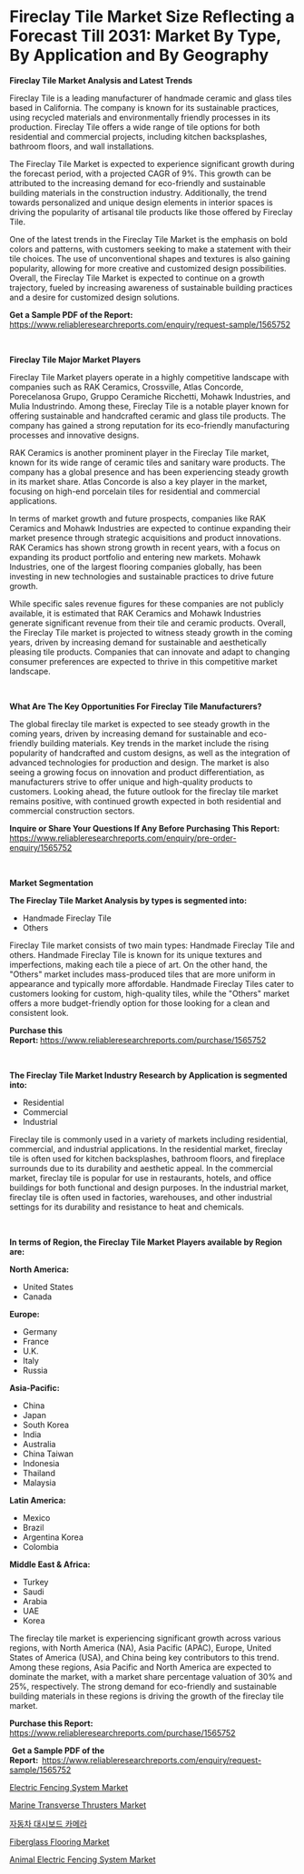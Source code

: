 <p><h1>Fireclay Tile Market Size Reflecting a Forecast Till 2031: Market By Type, By Application and By Geography</h1></p><p><strong>Fireclay Tile Market Analysis and Latest Trends</strong></p>
<p><p>Fireclay Tile is a leading manufacturer of handmade ceramic and glass tiles based in California. The company is known for its sustainable practices, using recycled materials and environmentally friendly processes in its production. Fireclay Tile offers a wide range of tile options for both residential and commercial projects, including kitchen backsplashes, bathroom floors, and wall installations.</p><p>The Fireclay Tile Market is expected to experience significant growth during the forecast period, with a projected CAGR of 9%. This growth can be attributed to the increasing demand for eco-friendly and sustainable building materials in the construction industry. Additionally, the trend towards personalized and unique design elements in interior spaces is driving the popularity of artisanal tile products like those offered by Fireclay Tile.</p><p>One of the latest trends in the Fireclay Tile Market is the emphasis on bold colors and patterns, with customers seeking to make a statement with their tile choices. The use of unconventional shapes and textures is also gaining popularity, allowing for more creative and customized design possibilities. Overall, the Fireclay Tile Market is expected to continue on a growth trajectory, fueled by increasing awareness of sustainable building practices and a desire for customized design solutions.</p></p>
<p><strong>Get a Sample PDF of the Report:&nbsp;</strong> <a href="https://www.reliableresearchreports.com/enquiry/request-sample/1565752">https://www.reliableresearchreports.com/enquiry/request-sample/1565752</a></p>
<p>&nbsp;</p>
<p><strong>Fireclay Tile Major Market Players</strong></p>
<p><p>Fireclay Tile Market players operate in a highly competitive landscape with companies such as RAK Ceramics, Crossville, Atlas Concorde, Porecelanosa Grupo, Gruppo Ceramiche Ricchetti, Mohawk Industries, and Mulia Industrindo. Among these, Fireclay Tile is a notable player known for offering sustainable and handcrafted ceramic and glass tile products. The company has gained a strong reputation for its eco-friendly manufacturing processes and innovative designs.</p><p>RAK Ceramics is another prominent player in the Fireclay Tile market, known for its wide range of ceramic tiles and sanitary ware products. The company has a global presence and has been experiencing steady growth in its market share. Atlas Concorde is also a key player in the market, focusing on high-end porcelain tiles for residential and commercial applications.</p><p>In terms of market growth and future prospects, companies like RAK Ceramics and Mohawk Industries are expected to continue expanding their market presence through strategic acquisitions and product innovations. RAK Ceramics has shown strong growth in recent years, with a focus on expanding its product portfolio and entering new markets. Mohawk Industries, one of the largest flooring companies globally, has been investing in new technologies and sustainable practices to drive future growth.</p><p>While specific sales revenue figures for these companies are not publicly available, it is estimated that RAK Ceramics and Mohawk Industries generate significant revenue from their tile and ceramic products. Overall, the Fireclay Tile market is projected to witness steady growth in the coming years, driven by increasing demand for sustainable and aesthetically pleasing tile products. Companies that can innovate and adapt to changing consumer preferences are expected to thrive in this competitive market landscape.</p></p>
<p>&nbsp;</p>
<p><strong>What Are The Key Opportunities For Fireclay Tile Manufacturers?</strong></p>
<p><p>The global fireclay tile market is expected to see steady growth in the coming years, driven by increasing demand for sustainable and eco-friendly building materials. Key trends in the market include the rising popularity of handcrafted and custom designs, as well as the integration of advanced technologies for production and design. The market is also seeing a growing focus on innovation and product differentiation, as manufacturers strive to offer unique and high-quality products to customers. Looking ahead, the future outlook for the fireclay tile market remains positive, with continued growth expected in both residential and commercial construction sectors.</p></p>
<p><strong>Inquire or Share Your Questions If Any Before Purchasing This Report:</strong> <a href="https://www.reliableresearchreports.com/enquiry/pre-order-enquiry/1565752">https://www.reliableresearchreports.com/enquiry/pre-order-enquiry/1565752</a></p>
<p>&nbsp;</p>
<p><strong>Market Segmentation</strong></p>
<p><strong>The Fireclay Tile Market Analysis by types is segmented into:</strong></p>
<p><ul><li>Handmade Fireclay Tile</li><li>Others</li></ul></p>
<p><p>Fireclay Tile market consists of two main types: Handmade Fireclay Tile and others. Handmade Fireclay Tile is known for its unique textures and imperfections, making each tile a piece of art. On the other hand, the "Others" market includes mass-produced tiles that are more uniform in appearance and typically more affordable. Handmade Fireclay Tiles cater to customers looking for custom, high-quality tiles, while the "Others" market offers a more budget-friendly option for those looking for a clean and consistent look.</p></p>
<p><strong>Purchase this Report:&nbsp;</strong><a href="https://www.reliableresearchreports.com/purchase/1565752">https://www.reliableresearchreports.com/purchase/1565752</a></p>
<p>&nbsp;</p>
<p><strong>The Fireclay Tile Market Industry Research by Application is segmented into:</strong></p>
<p><ul><li>Residential</li><li>Commercial</li><li>Industrial</li></ul></p>
<p><p>Fireclay tile is commonly used in a variety of markets including residential, commercial, and industrial applications. In the residential market, fireclay tile is often used for kitchen backsplashes, bathroom floors, and fireplace surrounds due to its durability and aesthetic appeal. In the commercial market, fireclay tile is popular for use in restaurants, hotels, and office buildings for both functional and design purposes. In the industrial market, fireclay tile is often used in factories, warehouses, and other industrial settings for its durability and resistance to heat and chemicals.</p></p>
<p>&nbsp;</p>
<p><strong>In terms of Region, the Fireclay Tile Market Players available by Region are:</strong></p>
<p>
    <p> <strong> North America: </strong>
        <ul>
            <li>United States</li>
            <li>Canada</li>
        </ul>
        </p> 
    <p> <strong> Europe: </strong>
        <ul>
            <li>Germany</li>
            <li>France</li>
            <li>U.K.</li>
            <li>Italy</li>
            <li>Russia</li>
        </ul>
        </p> 
    <p> <strong> Asia-Pacific: </strong>
        <ul>
            <li>China</li>
            <li>Japan</li>
            <li>South Korea</li>
            <li>India</li>
            <li>Australia</li>
            <li>China Taiwan</li>
            <li>Indonesia</li>
            <li>Thailand</li>
            <li>Malaysia</li>
        </ul>
        </p> 
    <p> <strong> Latin America: </strong>
        <ul>
            <li>Mexico</li>
            <li>Brazil</li>
            <li>Argentina Korea</li>
            <li>Colombia</li>
        </ul>
        </p> 
    <p> <strong> Middle East & Africa: </strong>
        <ul>
            <li>Turkey</li>
            <li>Saudi</li>
            <li>Arabia</li>
            <li>UAE</li>
            <li>Korea</li>
        </ul>
    </p>
    </p>
<p><p>The fireclay tile market is experiencing significant growth across various regions, with North America (NA), Asia Pacific (APAC), Europe, United States of America (USA), and China being key contributors to this trend. Among these regions, Asia Pacific and North America are expected to dominate the market, with a market share percentage valuation of 30% and 25%, respectively. The strong demand for eco-friendly and sustainable building materials in these regions is driving the growth of the fireclay tile market.</p></p>
<p><strong>Purchase this Report: </strong><a href="https://www.reliableresearchreports.com/purchase/1565752">https://www.reliableresearchreports.com/purchase/1565752</a></p>
<p>&nbsp;<strong>Get a Sample PDF of the Report:&nbsp;&nbsp;</strong><a href="https://www.reliableresearchreports.com/enquiry/request-sample/1565752">https://www.reliableresearchreports.com/enquiry/request-sample/1565752</a></p>
<p><strong></strong></p>
<p><p><a href="https://summer-dogwood-3e9.notion.site/Electric-Fencing-System-Market-Centers-on-Aspects-such-as-Market-Growth-Market-Share-Market-Opport-8a223bcb2e7c498d98e2d25b13df3fca">Electric Fencing System Market</a></p><p><a href="https://issuu.com/reportprime-2/docs/marine-transverse-thrusters-market-size-2030.pptx">Marine Transverse Thrusters Market</a></p><p><a href="https://github.com/fredrickeglers/Market-Research-Report-List-1/blob/main/7461214190197.md">자동차 대시보드 카메라</a></p><p><a href="https://github.com/Chiragrp22/Market-Research-Report-List-3/blob/main/fiberglass-flooring-market.md">Fiberglass Flooring Market</a></p><p><a href="https://forested-sushi-9b0.notion.site/Animal-Electric-Fencing-System-Market-Size-Reflecting-a-Forecast-Till-2031-Market-By-Type-By-Appli-915bbfea85a7468badda0269b9cb722d">Animal Electric Fencing System Market</a></p></p>